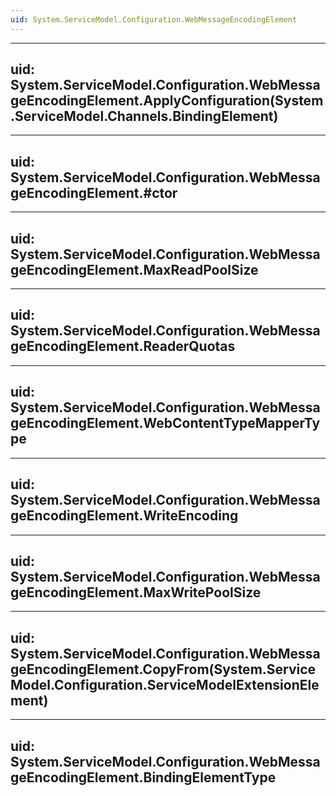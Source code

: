 ```yaml
---
uid: System.ServiceModel.Configuration.WebMessageEncodingElement
---
```


---
uid: System.ServiceModel.Configuration.WebMessageEncodingElement.ApplyConfiguration(System.ServiceModel.Channels.BindingElement)
---

---
uid: System.ServiceModel.Configuration.WebMessageEncodingElement.#ctor
---

---
uid: System.ServiceModel.Configuration.WebMessageEncodingElement.MaxReadPoolSize
---

---
uid: System.ServiceModel.Configuration.WebMessageEncodingElement.ReaderQuotas
---

---
uid: System.ServiceModel.Configuration.WebMessageEncodingElement.WebContentTypeMapperType
---

---
uid: System.ServiceModel.Configuration.WebMessageEncodingElement.WriteEncoding
---

---
uid: System.ServiceModel.Configuration.WebMessageEncodingElement.MaxWritePoolSize
---

---
uid: System.ServiceModel.Configuration.WebMessageEncodingElement.CopyFrom(System.ServiceModel.Configuration.ServiceModelExtensionElement)
---

---
uid: System.ServiceModel.Configuration.WebMessageEncodingElement.BindingElementType
---
